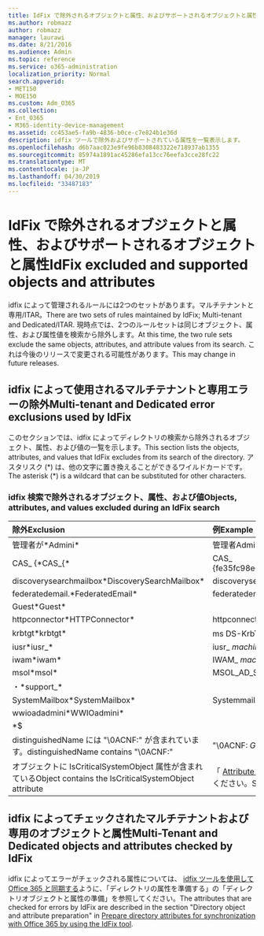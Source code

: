 ```yaml
---
title: IdFix で除外されるオブジェクトと属性、およびサポートされるオブジェクトと属性
ms.author: robmazz
author: robmazz
manager: laurawi
ms.date: 8/21/2016
ms.audience: Admin
ms.topic: reference
ms.service: o365-administration
localization_priority: Normal
search.appverid:
- MET150
- MOE150
ms.custom: Adm_O365
ms.collection:
- Ent_O365
- M365-identity-device-management
ms.assetid: cc453ae5-fa9b-4836-b0ce-c7e824b1e36d
description: idfix ツールで除外およびサポートされている属性を一覧表示します。
ms.openlocfilehash: d6b7aac023e9fe96b8308483322e718937ab1355
ms.sourcegitcommit: 85974a1891ac45286efa13cc76eefa3cce28fc22
ms.translationtype: MT
ms.contentlocale: ja-JP
ms.lasthandoff: 04/30/2019
ms.locfileid: "33487183"
---
```

# <a name="idfix-excluded-and-supported-objects-and-attributes"></a><span data-ttu-id="af2bd-103">IdFix で除外されるオブジェクトと属性、およびサポートされるオブジェクトと属性</span><span class="sxs-lookup"><span data-stu-id="af2bd-103">IdFix excluded and supported objects and attributes</span></span>
<span data-ttu-id="af2bd-104">idfix によって管理されるルールには2つのセットがあります。マルチテナントと専用/ITAR。</span><span class="sxs-lookup"><span data-stu-id="af2bd-104">There are two sets of rules maintained by IdFix; Multi-tenant and Dedicated/ITAR.</span></span> <span data-ttu-id="af2bd-105">現時点では、2つのルールセットは同じオブジェクト、属性、および属性値を検索から除外します。</span><span class="sxs-lookup"><span data-stu-id="af2bd-105">At this time, the two rule sets exclude the same objects, attributes, and attribute values from its search.</span></span> <span data-ttu-id="af2bd-106">これは今後のリリースで変更される可能性があります。</span><span class="sxs-lookup"><span data-stu-id="af2bd-106">This may change in future releases.</span></span>
  
## <a name="multi-tenant-and-dedicated-error-exclusions-used-by-idfix"></a><span data-ttu-id="af2bd-107">idfix によって使用されるマルチテナントと専用エラーの除外</span><span class="sxs-lookup"><span data-stu-id="af2bd-107">Multi-tenant and Dedicated error exclusions used by IdFix</span></span>
<span data-ttu-id="af2bd-108">このセクションでは、idfix によってディレクトリの検索から除外されるオブジェクト、属性、および値の一覧を示します。</span><span class="sxs-lookup"><span data-stu-id="af2bd-108">This section lists the objects, attributes, and values that IdFix excludes from its search of the directory.</span></span> <span data-ttu-id="af2bd-109">アスタリスク (\*) は、他の文字に置き換えることができるワイルドカードです。</span><span class="sxs-lookup"><span data-stu-id="af2bd-109">The asterisk (\*) is a wildcard that can be substituted for other characters.</span></span>
  
### <a name="objects-attributes-and-values-excluded-during-an-idfix-search"></a><span data-ttu-id="af2bd-110">idfix 検索で除外されるオブジェクト、属性、および値</span><span class="sxs-lookup"><span data-stu-id="af2bd-110">Objects, attributes, and values excluded during an IdFix search</span></span>

|<span data-ttu-id="af2bd-111">**除外**</span><span class="sxs-lookup"><span data-stu-id="af2bd-111">**Exclusion**</span></span>|<span data-ttu-id="af2bd-112">**例**</span><span class="sxs-lookup"><span data-stu-id="af2bd-112">**Example**</span></span>|
|:-----|:-----|
|<span data-ttu-id="af2bd-113">管理者が\*</span><span class="sxs-lookup"><span data-stu-id="af2bd-113">Admini\*</span></span> |<span data-ttu-id="af2bd-114">管理者</span><span class="sxs-lookup"><span data-stu-id="af2bd-114">Administrator</span></span> |
|<span data-ttu-id="af2bd-115">CAS_ {\*</span><span class="sxs-lookup"><span data-stu-id="af2bd-115">CAS_{\*</span></span>  |<span data-ttu-id="af2bd-116">CAS_ {fe35fc98e69e4d08}</span><span class="sxs-lookup"><span data-stu-id="af2bd-116">CAS_{fe35fc98e69e4d08}</span></span> |
|<span data-ttu-id="af2bd-117">discoverysearchmailbox\*</span><span class="sxs-lookup"><span data-stu-id="af2bd-117">DiscoverySearchMailbox\*</span></span>  |<span data-ttu-id="af2bd-118">discoverysearchmailbox</span><span class="sxs-lookup"><span data-stu-id="af2bd-118">DiscoverySearchMailbox</span></span>  |
|<span data-ttu-id="af2bd-119">federatedemail.\*</span><span class="sxs-lookup"><span data-stu-id="af2bd-119">FederatedEmail\*</span></span> |<span data-ttu-id="af2bd-120">federatedemail..</span><span class="sxs-lookup"><span data-stu-id="af2bd-120">FederatedEmail.</span></span> <span data-ttu-id="af2bd-121">*GUID*</span><span class="sxs-lookup"><span data-stu-id="af2bd-121">*GUID*</span></span> |
|<span data-ttu-id="af2bd-122">Guest\*</span><span class="sxs-lookup"><span data-stu-id="af2bd-122">Guest\*</span></span> ||
|<span data-ttu-id="af2bd-123">httpconnector\*</span><span class="sxs-lookup"><span data-stu-id="af2bd-123">HTTPConnector\*</span></span>  |<span data-ttu-id="af2bd-124">httpconnector</span><span class="sxs-lookup"><span data-stu-id="af2bd-124">HTTPConnector</span></span> |
|<span data-ttu-id="af2bd-125">krbtgt\*</span><span class="sxs-lookup"><span data-stu-id="af2bd-125">krbtgt\*</span></span> |<span data-ttu-id="af2bd-126">ms DS-KrbTgt-リンク</span><span class="sxs-lookup"><span data-stu-id="af2bd-126">ms-DS-KrbTgt-Link</span></span> |
|<span data-ttu-id="af2bd-127">iusr\*</span><span class="sxs-lookup"><span data-stu-id="af2bd-127">iusr_\*</span></span> |<span data-ttu-id="af2bd-128">iusr_ *machinename*</span><span class="sxs-lookup"><span data-stu-id="af2bd-128">iusr_ *machinename*</span></span> |
|<span data-ttu-id="af2bd-129">iwam\*</span><span class="sxs-lookup"><span data-stu-id="af2bd-129">iwam\*</span></span>  |<span data-ttu-id="af2bd-130">IWAM_ *machinename*</span><span class="sxs-lookup"><span data-stu-id="af2bd-130">IWAM_ *machinename*</span></span> |
|<span data-ttu-id="af2bd-131">msol\*</span><span class="sxs-lookup"><span data-stu-id="af2bd-131">msol\*</span></span> |<span data-ttu-id="af2bd-132">MSOL_AD_SYNC</span><span class="sxs-lookup"><span data-stu-id="af2bd-132">MSOL_AD_SYNC</span></span> |
|<span data-ttu-id="af2bd-133">・\*</span><span class="sxs-lookup"><span data-stu-id="af2bd-133">support_\*</span></span> ||
|<span data-ttu-id="af2bd-134">SystemMailbox\*</span><span class="sxs-lookup"><span data-stu-id="af2bd-134">SystemMailbox\*</span></span> |<span data-ttu-id="af2bd-135">Systemmailbox { *GUID* }</span><span class="sxs-lookup"><span data-stu-id="af2bd-135">Systemmailbox{ *GUID*  }</span></span>|
|<span data-ttu-id="af2bd-136">wwioadadmini\*</span><span class="sxs-lookup"><span data-stu-id="af2bd-136">WWIOadmini\*</span></span>  ||
|\*$ ||
|<span data-ttu-id="af2bd-137">distinguishedName には "\0ACNF:" が含まれています。</span><span class="sxs-lookup"><span data-stu-id="af2bd-137">distinguishedName contains "\0ACNF:"</span></span>|<span data-ttu-id="af2bd-138">"\0ACNF: *GUID* "</span><span class="sxs-lookup"><span data-stu-id="af2bd-138">"\0ACNF: *GUID*  "</span></span> |
|<span data-ttu-id="af2bd-139">オブジェクトに IsCriticalSystemObject 属性が含まれている</span><span class="sxs-lookup"><span data-stu-id="af2bd-139">Object contains the IsCriticalSystemObject attribute</span></span> |<span data-ttu-id="af2bd-140">「 [Attribute isCriticalSystemObject](https://go.microsoft.com/fwlink/p/?LinkId=401169)」を参照してください。</span><span class="sxs-lookup"><span data-stu-id="af2bd-140">See [Attribute isCriticalSystemObject](https://go.microsoft.com/fwlink/p/?LinkId=401169).</span></span> |
   
## <a name="multi-tenant-and-dedicated-objects-and-attributes-checked-by-idfix"></a><span data-ttu-id="af2bd-141">idfix によってチェックされたマルチテナントおよび専用のオブジェクトと属性</span><span class="sxs-lookup"><span data-stu-id="af2bd-141">Multi-Tenant and Dedicated objects and attributes checked by IdFix</span></span>
<span data-ttu-id="af2bd-142">idfix によってエラーがチェックされる属性については、 [idfix ツールを使用して Office 365 と同期する](prepare-directory-attributes-for-synch-with-idfix.md)ように、「ディレクトリの属性を準備する」の「ディレクトリオブジェクトと属性の準備」を参照してください。</span><span class="sxs-lookup"><span data-stu-id="af2bd-142">The attributes that are checked for errors by IdFix are described in the section "Directory object and attribute preparation" in [Prepare directory attributes for synchronization with Office 365 by using the IdFix tool](prepare-directory-attributes-for-synch-with-idfix.md).</span></span>
  

